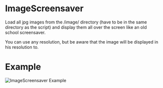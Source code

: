 ﻿# ImageScreensaver

Load all jpg images from the /image/ directory (have to be in the same directory as the script) and display them all over the screen like an old school screensaver.

You can use any resolution, but be aware that the image will be displayed in his resolution to.

# Example
![ImageScreensaver Example](http://media.codersgen.de/img/lts/github/ImageScreensaver/example.jpg)

